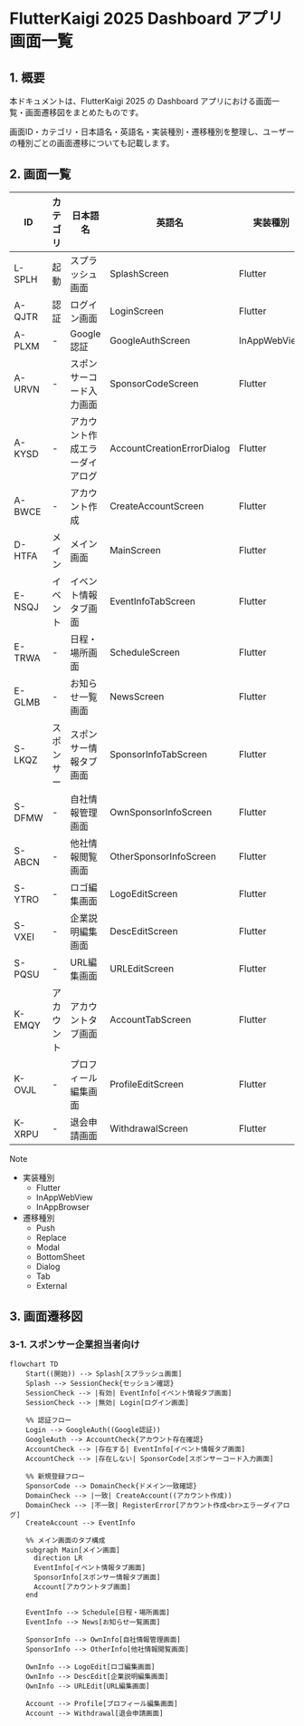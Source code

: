# FlutterKaigi 2025 Dashboard アプリ 画面一覧

## 1. 概要

本ドキュメントは、FlutterKaigi 2025 の Dashboard アプリにおける画面一覧・画面遷移図をまとめたものです。

画面ID・カテゴリ・日本語名・英語名・実装種別・遷移種別を整理し、ユーザーの種別ごとの画面遷移についても記載します。

## 2. 画面一覧

<!-- deno-fmt-ignore-start -->
<!-- cspell:ignoreRegExp [A-Z]{1}-[A-Z]{4} -->
| ID | カテゴリ | 日本語名 | 英語名 | 実装種別 | 遷移種別 |
|-|-|-|-|-|-|
| L-SPLH | 起動 | スプラッシュ画面 | SplashScreen | Flutter | Replace |
| A-QJTR | 認証 | ログイン画面 | LoginScreen | Flutter | Replace |
| A-PLXM | - | Google認証 | GoogleAuthScreen | InAppWebView | Modal |
| A-URVN | - | スポンサーコード入力画面 | SponsorCodeScreen | Flutter | Push |
| A-KYSD | - | アカウント作成エラーダイアログ | AccountCreationErrorDialog | Flutter | Dialog |
| A-BWCE | - | アカウント作成 | CreateAccountScreen | Flutter | Modal |
| D-HTFA | メイン | メイン画面 | MainScreen | Flutter | Replace |
| E-NSQJ | イベント | イベント情報タブ画面 | EventInfoTabScreen | Flutter | Tab |
| E-TRWA | - | 日程・場所画面 | ScheduleScreen | Flutter | Push |
| E-GLMB | - | お知らせ一覧画面 | NewsScreen | Flutter | Push |
| S-LKQZ | スポンサー | スポンサー情報タブ画面 | SponsorInfoTabScreen | Flutter | Tab |
| S-DFMW | - | 自社情報管理画面 | OwnSponsorInfoScreen | Flutter | Push |
| S-ABCN | - | 他社情報閲覧画面 | OtherSponsorInfoScreen | Flutter | Push |
| S-YTRO | - | ロゴ編集画面 | LogoEditScreen | Flutter | Modal |
| S-VXEI | - | 企業説明編集画面 | DescEditScreen | Flutter | Modal |
| S-PQSU | - | URL編集画面 | URLEditScreen | Flutter | Modal |
| K-EMQY | アカウント | アカウントタブ画面 | AccountTabScreen | Flutter | Tab |
| K-OVJL | - | プロフィール編集画面 | ProfileEditScreen | Flutter | Modal |
| K-XRPU | - | 退会申請画面 | WithdrawalScreen | Flutter | Modal |
<!-- deno-fmt-ignore-end -->

> [!NOTE]
>
> - 実装種別
>   - Flutter
>   - InAppWebView
>   - InAppBrowser
> - 遷移種別
>   - Push
>   - Replace
>   - Modal
>   - BottomSheet
>   - Dialog
>   - Tab
>   - External

## 3. 画面遷移図

### 3-1. スポンサー企業担当者向け

```mermaid
flowchart TD
    Start((開始)) --> Splash[スプラッシュ画面]
    Splash --> SessionCheck{セッション確認}
    SessionCheck --> |有効| EventInfo[イベント情報タブ画面]
    SessionCheck --> |無効| Login[ログイン画面]
    
    %% 認証フロー
    Login --> GoogleAuth((Google認証))
    GoogleAuth --> AccountCheck{アカウント存在確認}
    AccountCheck --> |存在する| EventInfo[イベント情報タブ画面]
    AccountCheck --> |存在しない| SponsorCode[スポンサーコード入力画面]
    
    %% 新規登録フロー
    SponsorCode --> DomainCheck{ドメイン一致確認}
    DomainCheck --> |一致| CreateAccount((アカウント作成))
    DomainCheck --> |不一致| RegisterError[アカウント作成<br>エラーダイアログ]
    CreateAccount --> EventInfo
    
    %% メイン画面のタブ構成
    subgraph Main[メイン画面]
      direction LR
      EventInfo[イベント情報タブ画面]
      SponsorInfo[スポンサー情報タブ画面]
      Account[アカウントタブ画面]
    end

    EventInfo --> Schedule[日程・場所画面]
    EventInfo --> News[お知らせ一覧画面]
    
    SponsorInfo --> OwnInfo[自社情報管理画面]
    SponsorInfo --> OtherInfo[他社情報閲覧画面]
    
    OwnInfo --> LogoEdit[ロゴ編集画面]
    OwnInfo --> DescEdit[企業説明編集画面]
    OwnInfo --> URLEdit[URL編集画面]
    
    Account --> Profile[プロフィール編集画面]
    Account --> Withdrawal[退会申請画面]
```
